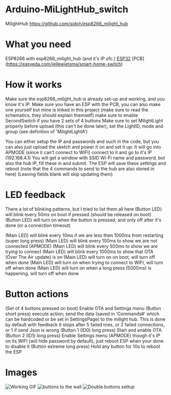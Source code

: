 # Arduino-MiLightHub_switch
 MilightHub https://github.com/sidoh/esp8266_milight_hub

# What you need
ESP8266 with esp8266_milight_hub (and it's IP ofc.)
[ESP32](https://dl.espressif.com/dl/package_esp32_index.json)
[PCB] (https://easyeda.com/jellewietsma/smart-home-switch)

# How it works
Make sure the esp8266_milight_hub is already set-up and working, and you know it's IP.
Make sure you have an ESP with the PCB, you can also make one yourself but mine is linked in this project (make sure to read the schematics, they should explain themself)
make sure to enable SecondSwitch if you have 2 sets of 4 buttons
Make sure to set MilightLight properly before upload (this can't be done later), set the LightID, mode and group (see definition of 'MilightLightA')

You can either setup the IP and passwords and such in the code, but you can also just upload the sketch and power it on and set it up: 
It will go into APMODE (since it can’t connect to WIFI) connect to it and go to it's IP (192.168.4.1)
You will get a window with SSID Wi-Fi name and password, but also the hub IP, fill these in and submit. 
The ESP will save these settings and reboot (note that the 4 commands to send to the hub are also stored in here) (Leaving fields blank will skip updating them)

# LED feedback
There a lot of blinking patterns, but I tried to list them all here
(Button LED) will blink every 50ms on boot if pressed (should be released on boot)
(Button LED) will turn on when the button is pressed, and only off after it's done (or a connection timeout)

(Main LED) will blink every 10ms if we are less then 1000ms from restarting (super long press)
(Main LED) will blink every 100ms to show we are not connected (APMODE)
(Main LED) will blink every 500ms to show we are trying to connect
(Main LED) will blink every 1000ms to show that OTA (Over The Air update) is on
(Main LED) will turn on on boot, will turn off when done
(Main LED) will turn on when trying to connect to WIFI, will turn off when done
(Main LED) will turn on when a long press (5000ms) is happening, will turn off when done

# Button actions
(Set of 4 buttons pressed on boot) Enable OTA and Settings menu 
(Button short press) execute action; send the data (saved in 'Commands#' which can be hardcoded or be set in SettingsPage) to the milight hub. This is done by default with feedback
It stops after 5 failed tries, or 2 failed connections, or 1 if send Json is wrong
(Button 1 (ID0) long press) Start and enable OTA
(Button 2 (ID1) long press) Enable Settings menu (APMODE) though it's IP on its WIFI (will hide password by default), just reboot ESP when your done to disable it
(Button extreme long press) Hold any button for 10s to reboot the ESP

# Images
![Working GIF](https://github.com/jellewie/Arduino-MiLightHub_switch/blob/master/Untitled%20Project.gif)
![buttons to the wall](https://raw.githubusercontent.com/jellewie/Arduino-MiLightHub_switch/master/3D/Single.jpg)
![Double buttons settup](https://raw.githubusercontent.com/jellewie/Arduino-MiLightHub_switch/master/3D/Double.jpg)
